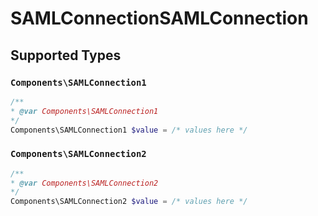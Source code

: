 # SAMLConnectionSAMLConnection


## Supported Types

### `Components\SAMLConnection1`

```php
/**
* @var Components\SAMLConnection1
*/
Components\SAMLConnection1 $value = /* values here */
```

### `Components\SAMLConnection2`

```php
/**
* @var Components\SAMLConnection2
*/
Components\SAMLConnection2 $value = /* values here */
```

